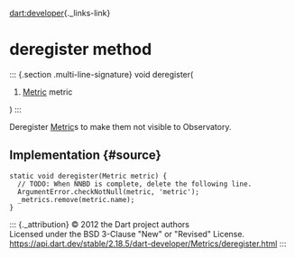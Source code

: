 [dart:developer](../../dart-developer/dart-developer-library){._links-link}

deregister method
=================

::: {.section .multi-line-signature}
void deregister(

1.  [Metric](../metric-class) metric

)
:::

Deregister [Metric](../metric-class)s to make them not visible to
Observatory.

Implementation {#source}
--------------

``` {.language-dart data-language="dart"}
static void deregister(Metric metric) {
  // TODO: When NNBD is complete, delete the following line.
  ArgumentError.checkNotNull(metric, 'metric');
  _metrics.remove(metric.name);
}
```

::: {._attribution}
© 2012 the Dart project authors\
Licensed under the BSD 3-Clause \"New\" or \"Revised\" License.\
<https://api.dart.dev/stable/2.18.5/dart-developer/Metrics/deregister.html>
:::
